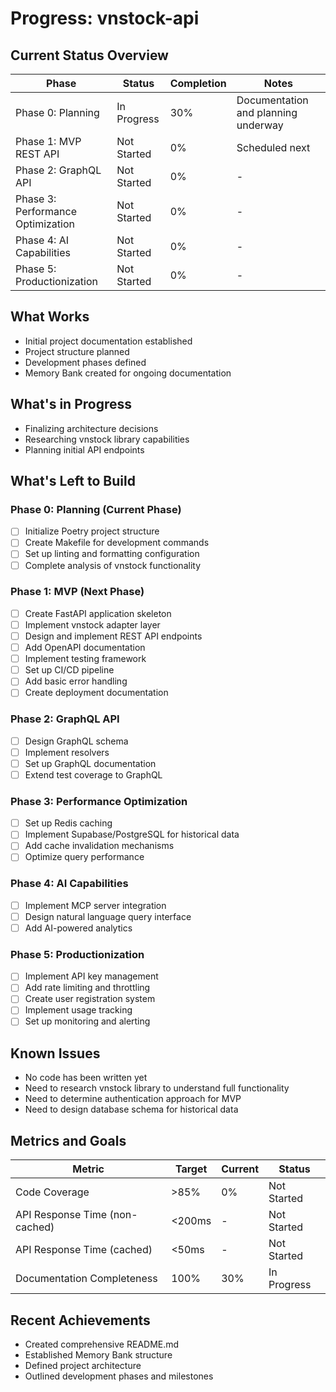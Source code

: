 # Progress: vnstock-api

## Current Status Overview

| Phase                             | Status      | Completion | Notes                               |
| --------------------------------- | ----------- | ---------- | ----------------------------------- |
| Phase 0: Planning                 | In Progress | 30%        | Documentation and planning underway |
| Phase 1: MVP REST API             | Not Started | 0%         | Scheduled next                      |
| Phase 2: GraphQL API              | Not Started | 0%         | -                                   |
| Phase 3: Performance Optimization | Not Started | 0%         | -                                   |
| Phase 4: AI Capabilities          | Not Started | 0%         | -                                   |
| Phase 5: Productionization        | Not Started | 0%         | -                                   |

## What Works

- Initial project documentation established
- Project structure planned
- Development phases defined
- Memory Bank created for ongoing documentation

## What's in Progress

- Finalizing architecture decisions
- Researching vnstock library capabilities
- Planning initial API endpoints

## What's Left to Build

### Phase 0: Planning (Current Phase)

- [ ] Initialize Poetry project structure
- [ ] Create Makefile for development commands
- [ ] Set up linting and formatting configuration
- [ ] Complete analysis of vnstock functionality

### Phase 1: MVP (Next Phase)

- [ ] Create FastAPI application skeleton
- [ ] Implement vnstock adapter layer
- [ ] Design and implement REST API endpoints
- [ ] Add OpenAPI documentation
- [ ] Implement testing framework
- [ ] Set up CI/CD pipeline
- [ ] Add basic error handling
- [ ] Create deployment documentation

### Phase 2: GraphQL API

- [ ] Design GraphQL schema
- [ ] Implement resolvers
- [ ] Set up GraphQL documentation
- [ ] Extend test coverage to GraphQL

### Phase 3: Performance Optimization

- [ ] Set up Redis caching
- [ ] Implement Supabase/PostgreSQL for historical data
- [ ] Add cache invalidation mechanisms
- [ ] Optimize query performance

### Phase 4: AI Capabilities

- [ ] Implement MCP server integration
- [ ] Design natural language query interface
- [ ] Add AI-powered analytics

### Phase 5: Productionization

- [ ] Implement API key management
- [ ] Add rate limiting and throttling
- [ ] Create user registration system
- [ ] Implement usage tracking
- [ ] Set up monitoring and alerting

## Known Issues

- No code has been written yet
- Need to research vnstock library to understand full functionality
- Need to determine authentication approach for MVP
- Need to design database schema for historical data

## Metrics and Goals

| Metric                         | Target | Current | Status      |
| ------------------------------ | ------ | ------- | ----------- |
| Code Coverage                  | >85%   | 0%      | Not Started |
| API Response Time (non-cached) | <200ms | -       | Not Started |
| API Response Time (cached)     | <50ms  | -       | Not Started |
| Documentation Completeness     | 100%   | 30%     | In Progress |

## Recent Achievements

- Created comprehensive README.md
- Established Memory Bank structure
- Defined project architecture
- Outlined development phases and milestones
